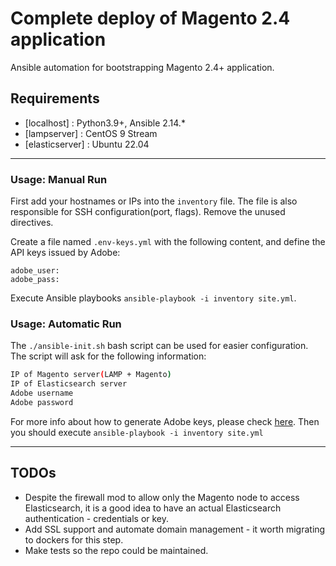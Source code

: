 # Complete deploy of Magento 2.4 application

Ansible automation for bootstrapping Magento 2.4+ application.

## Requirements  
- [localhost] : Python3.9+, Ansible 2.14.*
- [lampserver] : CentOS 9 Stream
- [elasticserver] : Ubuntu 22.04 

---

### Usage: Manual Run  
First add your hostnames or IPs into the `inventory` file. The file is also responsible for SSH configuration(port, flags). Remove the unused directives.  

Create a file named `.env-keys.yml` with the following content, and define the API keys issued by Adobe:  

    adobe_user:
    adobe_pass:

Execute Ansible playbooks `ansible-playbook -i inventory site.yml`. 

### Usage: Automatic Run  
The `./ansible-init.sh` bash script can be used for easier configuration. The script will ask for the following information:  
```sh
IP of Magento server(LAMP + Magento)
IP of Elasticsearch server
Adobe username
Adobe password
```
For more info about how to generate Adobe keys, please check [here](https://experienceleague.adobe.com/docs/commerce-operations/installation-guide/prerequisites/authentication-keys.html).
Then you should execute
`ansible-playbook -i inventory site.yml`

---
## TODOs
- Despite the firewall mod to allow only the Magento node to access Elasticsearch, it is a good idea to have an actual Elasticsearch authentication - credentials or key.
- Add SSL support and automate domain management - it worth migrating to dockers for this step.
- Make tests so the repo could be maintained.